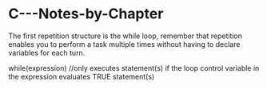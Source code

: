 C---Notes-by-Chapter
====================
The first repetition structure is the while loop, remember that repetition enables you to perform a task multiple times
without having to declare variables for each turn.

while(expression)     //only executes statement(s) if the loop control variable in the expression evaluates TRUE
  statement(s)
  

